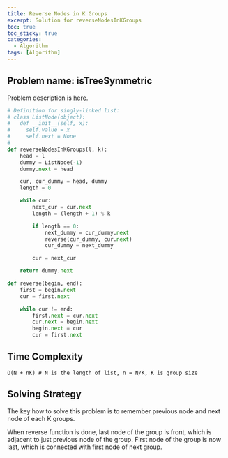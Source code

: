 ```yaml
---
title: Reverse Nodes in K Groups
excerpt: Solution for reverseNodesInKGroups
toc: true
toc_sticky: true
categories:
  - Algorithm
tags: [Algorithm]
---
```


## Problem name: isTreeSymmetric

Problem description is [here](https://app.codesignal.com/interview-practice/task/XP2Wn9pwZW6hvqH67).

```python
# Definition for singly-linked list:
# class ListNode(object):
#   def __init__(self, x):
#     self.value = x
#     self.next = None
#
def reverseNodesInKGroups(l, k):
    head = l
    dummy = ListNode(-1)
    dummy.next = head

    cur, cur_dummy = head, dummy
    length = 0

    while cur:
        next_cur = cur.next
        length = (length + 1) % k

        if length == 0:
            next_dummy = cur_dummy.next
            reverse(cur_dummy, cur.next)
            cur_dummy = next_dummy

        cur = next_cur

    return dummy.next

def reverse(begin, end):
    first = begin.next
    cur = first.next

    while cur != end:
        first.next = cur.next
        cur.next = begin.next
        begin.next = cur
        cur = first.next 
```

## Time Complexity

```
O(N + nK) # N is the length of list, n = N/K, K is group size
```

## Solving Strategy

The key how to solve this problem is to remember previous node and next node of each K groups. 

When reverse function is done, last node of the group is front, which is adjacent to just previous node of the group. First node of the group is now last, which is connected with first node of next group.